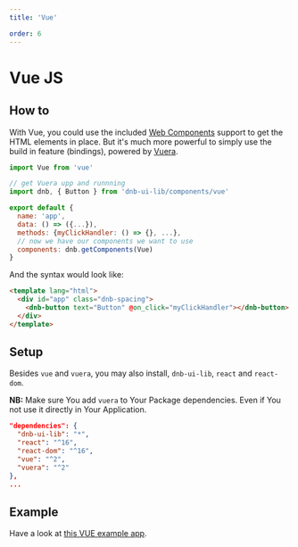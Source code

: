```yaml
---
title: 'Vue'

order: 6
---
```


# Vue JS

## How to

With Vue, you could use the included [Web Components](/uilib/usage/first-steps/web-components) support to get the HTML elements in place. But it's much more powerful to simply use the build in feature (bindings), powered by [Vuera](https://github.com/akxcv/vuera).

```js
import Vue from 'vue'

// get Vuera upp and runnning
import dnb, { Button } from 'dnb-ui-lib/components/vue'

export default {
  name: 'app',
  data: () => ({...}),
  methods: {myClickHandler: () => {}, ...},
  // now we have our components we want to use
  components: dnb.getComponents(Vue)
}
```

And the syntax would look like:

```html
<template lang="html">
  <div id="app" class="dnb-spacing">
    <dnb-button text="Button" @on_click="myClickHandler"></dnb-button>
  </div>
</template>
```

## Setup

Besides `vue` and `vuera`, you may also install, `dnb-ui-lib`, `react` and `react-dom`.

**NB:** Make sure You add `vuera` to Your Package dependencies. Even if You not use it directly in Your Application.

```json
"dependencies": {
  "dnb-ui-lib": "*",
  "react": "^16",
  "react-dom": "^16",
  "vue": "^2",
  "vuera": "^2"
},
...
```

## Example

Have a look at [this VUE example app](https://github.com/dnbexperience/eufemia-examples/tree/master/packages/example-vue).
